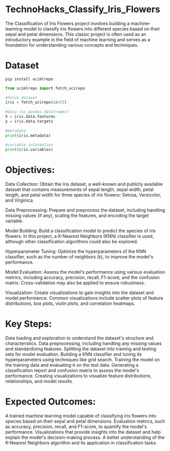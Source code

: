 # TechnoHacks_Classify_Iris_Flowers
The Classification of Iris Flowers project involves building a machine-learning model to classify iris flowers into different species based on their sepal and petal dimensions. This classic project is often used as an introductory example in the field of machine learning and serves as a foundation for understanding various concepts and techniques.

# Dataset
```python
pip install ucimlrepo
```
```python
from ucimlrepo import fetch_ucirepo 
  
#fetch dataset 
iris = fetch_ucirepo(id=53) 
  
#data (as pandas dataframes) 
X = iris.data.features 
y = iris.data.targets 
  
#metadata 
print(iris.metadata) 
 
#variable information 
print(iris.variables)
```

# Objectives:

Data Collection: Obtain the Iris dataset, a well-known and publicly available dataset that contains measurements of sepal length, sepal width, petal length, and petal width for three species of iris flowers: Setosa, Versicolor, and Virginica.

Data Preprocessing: Prepare and preprocess the dataset, including handling missing values (if any), scaling the features, and encoding the target variable.

Model Building: Build a classification model to predict the species of iris flowers. In this project, a K-Nearest Neighbors (KNN) classifier is used, although other classification algorithms could also be explored.

Hyperparameter Tuning: Optimize the hyperparameters of the KNN classifier, such as the number of neighbors (k), to improve the model's performance.

Model Evaluation: Assess the model's performance using various evaluation metrics, including accuracy, precision, recall, F1-score, and the confusion matrix. Cross-validation may also be applied to ensure robustness.

Visualization: Create visualizations to gain insights into the dataset and model performance. Common visualizations include scatter plots of feature distributions, box plots, violin plots, and correlation heatmaps.

# Key Steps:

Data loading and exploration to understand the dataset's structure and characteristics.
Data preprocessing, including handling any missing values and standardizing features.
Splitting the dataset into training and testing sets for model evaluation.
Building a KNN classifier and tuning its hyperparameters using techniques like grid search.
Training the model on the training data and evaluating it on the test data.
Generating a classification report and confusion matrix to assess the model's performance.
Creating visualizations to visualize feature distributions, relationships, and model results.

# Expected Outcomes:

A trained machine learning model capable of classifying iris flowers into species based on their sepal and petal dimensions.
Evaluation metrics, such as accuracy, precision, recall, and F1-score, to quantify the model's performance.
Visualizations that provide insights into the dataset and help explain the model's decision-making process.
A better understanding of the K-Nearest Neighbors algorithm and its application in classification tasks.
